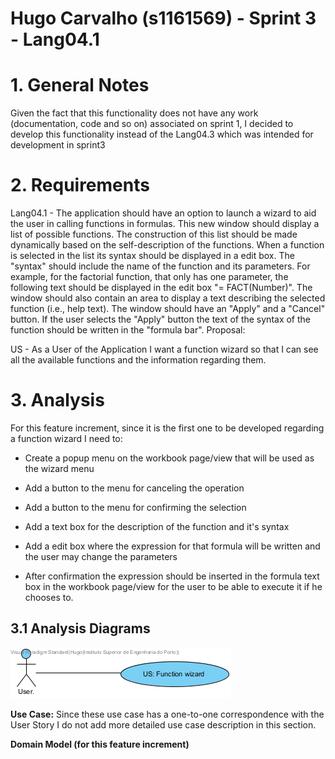 **Hugo Carvalho** (s1161569) - Sprint 3 - Lang04.1
===============================

# 1. General Notes

Given the fact that this functionality does not have any work (documentation, code and so on) associated on sprint 1, I decided to develop this functionality instead of the Lang04.3 which was intended for development in sprint3

# 2. Requirements

Lang04.1 - The application should have an option to launch a wizard to aid the user in calling functions in formulas. This new window should display a list of possible functions. The construction of this list should be made dynamically based on the self-description of the functions. When a function is selected in the list its syntax should be displayed in a edit box. The "syntax" should include the name of the function and its parameters. For example, for the factorial function, that only has one parameter, the following text should be displayed in the edit box "= FACT(Number)". The window should also contain an area to display a text describing the selected function (i.e., help text). The window should have an "Apply" and a "Cancel" button. If the user selects the "Apply" button the text of the syntax of the function should be written in the "formula bar".
Proposal:

US - As a User of the Application I want a function wizard so that I can see all the available functions and the information regarding them.

# 3. Analysis


For this feature increment, since it is the first one to be developed regarding a function wizard I need to:  

- Create a popup menu on the workbook page/view that will be used as the wizard menu

- Add a button to the menu for canceling the operation

- Add a button to the menu for confirming the selection

- Add a text box for the description of the function and it's syntax

- Add a edit box where the expression for that formula will be written and the user may change the parameters

- After confirmation the expression should be inserted in the formula text box in the workbook page/view for the user to be able to execute it if he chooses to.


## 3.1 Analysis Diagrams

![Use Case](us.png)

**Use Case:** Since these use case has a one-to-one correspondence with the User Story I do not add more detailed use case description in this section.

**Domain Model (for this feature increment)**
